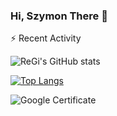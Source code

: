 ### Hi, Szymon There 👋

⚡ Recent Activity
<!--START_SECTION:activity-->

![ReGi's GitHub stats](https://github-readme-stats.vercel.app/api?username=regi669&show_icons=true&theme=dracula)

[![Top Langs](https://github-readme-stats.vercel.app/api/top-langs/?username=regi669&theme=dracula)](https://github.com/anuraghazra/github-readme-stats)

![Google Certificate](https://api.accredible.com/v1/frontend/credential_website_embed_image/certificate/45373587)

